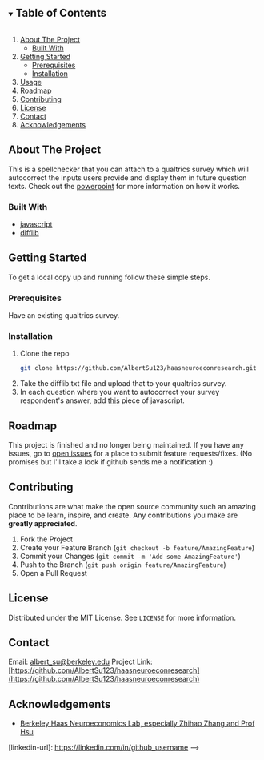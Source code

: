 <!-- PROJECT SHIELDS -->
<!--
*** I'm using markdown "reference style" links for readability.
*** Reference links are enclosed in brackets [ ] instead of parentheses ( ).
*** See the bottom of this document for the declaration of the reference variables
*** for contributors-url, forks-url, etc. This is an optional, concise syntax you may use.
*** https://www.markdownguide.org/basic-syntax/#reference-style-links
-->
<!-- TABLE OF CONTENTS -->
<details open="open">
  <summary><h2 style="display: inline-block">Table of Contents</h2></summary>
  <ol>
    <li>
      <a href="#about-the-project">About The Project</a>
      <ul>
        <li><a href="#built-with">Built With</a></li>
      </ul>
    </li>
    <li>
      <a href="#getting-started">Getting Started</a>
      <ul>
        <li><a href="#prerequisites">Prerequisites</a></li>
        <li><a href="#installation">Installation</a></li>
      </ul>
    </li>
    <li><a href="#usage">Usage</a></li>
    <li><a href="#roadmap">Roadmap</a></li>
    <li><a href="#contributing">Contributing</a></li>
    <li><a href="#license">License</a></li>
    <li><a href="#contact">Contact</a></li>
    <li><a href="#acknowledgements">Acknowledgements</a></li>
  </ol>
</details>



<!-- ABOUT THE PROJECT -->
## About The Project
This is a spellchecker that you can attach to a qualtrics survey which will autocorrect the inputs users provide and display them in future question texts.
Check out the [powerpoint](https://github.com/AlbertSu123/haasneuroeconresearch/blob/master/Qualtricsspellcheck10_14_2019.pptx) for more information on how it works.


### Built With

* [javascript](https://github.com/AlbertSu123/haasneuroeconresearch/blob/master/Memory-Based%20Choice%20Task-loop%20%26%20merge.txt)
* [difflib](https://github.com/qiao/difflib.js)


<!-- GETTING STARTED -->
## Getting Started

To get a local copy up and running follow these simple steps.

### Prerequisites

Have an existing qualtrics survey.

### Installation

1. Clone the repo
   ```sh
   git clone https://github.com/AlbertSu123/haasneuroeconresearch.git
   ```
2. Take the difflib.txt file and upload that to your qualtrics survey.
3. In each question where you want to autocorrect your survey respondent's answer, add [this](https://github.com/AlbertSu123/haasneuroeconresearch/blob/master/Memory-Based%20Choice%20Task-loop%20%26%20merge.txt) piece of javascript.



<!-- USAGE EXAMPLES -->
<!-- ## Usage

Use this space to show useful examples of how a project can be used. Additional screenshots, code examples and demos work well in this space. You may also link to more resources.

_For more examples, please refer to the [Documentation](https://example.com)_
 -->


<!-- ROADMAP -->
## Roadmap

This project is finished and no longer being maintained. If you have any issues, go to [open issues](https://github.com/github_username/repo_name/issues) for a place to submit feature requests/fixes. (No promises but I'll take a look if github sends me a notification :)



<!-- CONTRIBUTING -->
## Contributing

Contributions are what make the open source community such an amazing place to be learn, inspire, and create. Any contributions you make are **greatly appreciated**.

1. Fork the Project
2. Create your Feature Branch (`git checkout -b feature/AmazingFeature`)
3. Commit your Changes (`git commit -m 'Add some AmazingFeature'`)
4. Push to the Branch (`git push origin feature/AmazingFeature`)
5. Open a Pull Request



<!-- LICENSE -->
## License

Distributed under the MIT License. See `LICENSE` for more information.



<!-- CONTACT -->
## Contact

<!-- Your Name - [@twitter_handle](https://twitter.com/twitter_handle) - email -->
Email: albert_su@berkeley.edu
Project Link: [https://github.com/AlbertSu123/haasneuroeconresearch](https://github.com/AlbertSu123/haasneuroeconresearch)



<!-- ACKNOWLEDGEMENTS -->
## Acknowledgements

* [Berkeley Haas Neuroeconomics Lab, especially Zhihao Zhang and Prof Hsu](https://neuroecon.berkeley.edu/)




<!-- 
<!-- MARKDOWN LINKS & IMAGES -->
<!-- https://www.markdownguide.org/basic-syntax/#reference-style-links -->
[contributors-shield]: https://img.shields.io/github/contributors/github_username/repo.svg?style=for-the-badge
[contributors-url]: https://github.com/github_username/repo/graphs/contributors
[forks-shield]: https://img.shields.io/github/forks/github_username/repo.svg?style=for-the-badge
[forks-url]: https://github.com/github_username/repo/network/members
[stars-shield]: https://img.shields.io/github/stars/github_username/repo.svg?style=for-the-badge
[stars-url]: https://github.com/github_username/repo/stargazers
[issues-shield]: https://img.shields.io/github/issues/github_username/repo.svg?style=for-the-badge
[issues-url]: https://github.com/github_username/repo/issues
[license-shield]: https://img.shields.io/github/license/github_username/repo.svg?style=for-the-badge
[license-url]: https://github.com/github_username/repo/blob/master/LICENSE.txt
[linkedin-shield]: https://img.shields.io/badge/-LinkedIn-black.svg?style=for-the-badge&logo=linkedin&colorB=555
[linkedin-url]: https://linkedin.com/in/github_username -->
